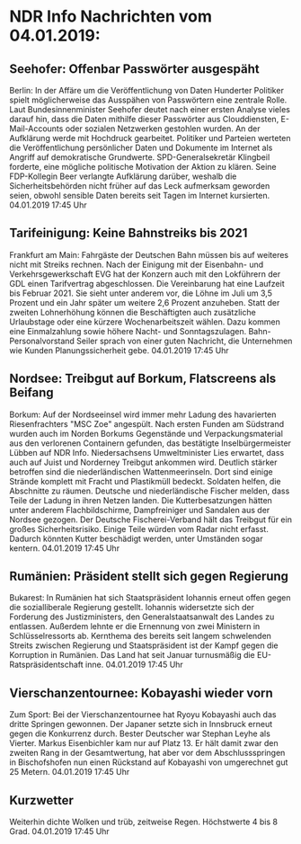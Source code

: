 # NDR Info Nachrichten vom 04.01.2019:


## Seehofer: Offenbar Passwörter ausgespäht
Berlin: In der Affäre um die Veröffentlichung von Daten Hunderter Politiker spielt möglicherweise das Ausspähen von Passwörtern eine zentrale Rolle. Laut Bundesinnenminister Seehofer deutet nach einer ersten Analyse vieles darauf hin, dass die Daten mithilfe dieser Passwörter aus Clouddiensten, E-Mail-Accounts oder sozialen Netzwerken gestohlen wurden. An der Aufklärung werde mit Hochdruck gearbeitet. Politiker und Parteien werteten die Veröffentlichung persönlicher Daten und Dokumente im Internet als Angriff auf demokratische Grundwerte. SPD-Generalsekretär Klingbeil forderte, eine mögliche politische Motivation der Aktion zu klären. Seine FDP-Kollegin Beer verlangte Aufklärung darüber, weshalb die Sicherheitsbehörden nicht früher auf das Leck aufmerksam geworden seien, obwohl sensible Daten bereits seit Tagen im Internet kursierten. 04.01.2019 17:45 Uhr 

## Tarifeinigung: Keine Bahnstreiks bis 2021
Frankfurt am Main: Fahrgäste der Deutschen Bahn müssen bis auf weiteres nicht mit Streiks rechnen. Nach der Einigung mit der Eisenbahn- und Verkehrsgewerkschaft EVG hat der Konzern auch mit den Lokführern der GDL einen Tarifvertrag abgeschlossen. Die Vereinbarung hat eine Laufzeit bis Februar 2021. Sie sieht unter anderem vor, die Löhne im Juli um 3,5 Prozent und ein Jahr später um weitere 2,6 Prozent anzuheben. Statt der zweiten Lohnerhöhung können die Beschäftigten auch zusätzliche Urlaubstage oder eine kürzere Wochenarbeitszeit wählen. Dazu kommen eine Einmalzahlung sowie höhere Nacht- und Sonntagszulagen. Bahn-Personalvorstand Seiler sprach von einer guten Nachricht, die Unternehmen wie Kunden Planungssicherheit gebe. 04.01.2019 17:45 Uhr 

## Nordsee: Treibgut auf Borkum, Flatscreens als Beifang
Borkum: Auf der Nordseeinsel wird immer mehr Ladung des havarierten Riesenfrachters "MSC Zoe" angespült. Nach ersten Funden am Südstrand wurden auch im Norden Borkums Gegenstände und Verpackungsmaterial aus den verlorenen Containern gefunden, das bestätigte Inselbürgermeister Lübben auf NDR Info. Niedersachsens Umweltminister Lies erwartet, dass auch auf Juist und Norderney Treibgut ankommen wird. Deutlich stärker betroffen sind die niederländischen Wattenmeerinseln. Dort sind einige Strände komplett mit Fracht und Plastikmüll bedeckt. Soldaten helfen, die Abschnitte zu räumen. Deutsche und niederländische Fischer melden, dass Teile der Ladung in ihren Netzen landen. Die Kutterbesatzungen hätten unter anderem Flachbildschirme, Dampfreiniger und Sandalen aus der Nordsee gezogen. Der Deutsche Fischerei-Verband hält das Treibgut für ein großes Sicherheitsrisiko. Einige Teile würden vom Radar nicht erfasst. Dadurch könnten Kutter beschädigt werden, unter Umständen sogar kentern. 04.01.2019 17:45 Uhr 

## Rumänien: Präsident stellt sich gegen Regierung
Bukarest: In Rumänien hat sich Staatspräsident Iohannis erneut offen gegen die sozialliberale Regierung gestellt. Iohannis widersetzte sich der Forderung des Justizministers, den Generalstaatsanwalt des Landes zu entlassen. Außerdem lehnte er die Ernennung von zwei Ministern in Schlüsselressorts ab. Kernthema des bereits seit langem schwelenden Streits zwischen Regierung und Staatspräsident ist der Kampf gegen die Korruption in Rumänien. Das Land hat seit Januar turnusmäßig die EU-Ratspräsidentschaft inne. 04.01.2019 17:45 Uhr 

## Vierschanzentournee: Kobayashi wieder vorn
Zum Sport: Bei der Vierschanzentournee hat Ryoyu Kobayashi auch das dritte Springen gewonnen. Der Japaner setzte sich in Innsbruck erneut gegen die Konkurrenz durch. Bester Deutscher war Stephan Leyhe als Vierter. Markus Eisenbichler kam nur auf Platz 13. Er hält damit zwar den zweiten Rang in der Gesamtwertung, hat aber vor dem Abschlussspringen in Bischofshofen nun einen Rückstand auf Kobayashi von umgerechnet gut 25 Metern. 04.01.2019 17:45 Uhr 

## Kurzwetter
Weiterhin dichte Wolken und trüb, zeitweise Regen. Höchstwerte 4 bis 8 Grad. 04.01.2019 17:45 Uhr 

